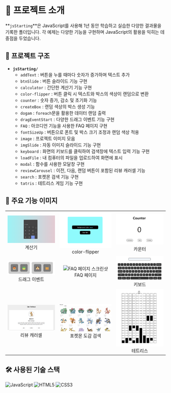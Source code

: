 # 📑 프로젝트 소개
**`jsStarting`**은 JavaScript를 사용해 1년 동안 학습하고 실습한 다양한 결과물을 기록한 폴더입니다. 각 예제는 다양한 기능을 구현하며 JavaScript의 활용을 익히는 데 중점을 두었습니다.

## 📂 프로젝트 구조
- **`jsStarting/`**
  - `addText` : 버튼을 누를 때마다 숫자가 증가하며 텍스트 추가
  - `btnSlide` : 버튼 슬라이드 기능 구현
  - `calculator` : 간단한 계산기 기능 구현
  - `color-flipper` : 버튼 클릭 시 텍스트와 박스의 색상이 랜덤으로 변환
  - `counter` : 숫자 증가, 감소 및 초기화 기능
  - `createBox` : 랜덤 색상의 박스 생성 기능
  - `dogam` : `foreach`문을 활용한 데이터 랜덤 출력
  - `dragEventStart` : 다양한 드래그 이벤트 기능 구현
  - `FAQ` : 아코디언 기능을 사용한 FAQ 페이지 구현
  - `fontSizeUp` : 버튼으로 폰트 및 박스 크기 조정과 랜덤 색상 적용
  - `image` : 프로젝트 이미지 모음
  - `imgSlide` : 자동 이미지 슬라이드 기능 구현
  - `keyboard` : 화면의 키보드를 클릭하여 검색창에 텍스트 입력 기능 구현
  - `loadFile` : 내 컴퓨터의 파일을 업로드하여 화면에 표시
  - `modal` : 함수를 사용한 모달창 구현
  - `reviewCarousel` : 이전, 다음, 랜덤 버튼이 포함된 리뷰 캐러셀 기능
  - `search` : 포켓몬 검색 기능 구현
  - `tatris` : 테트리스 게임 기능 구현

## 📸 주요 기능 이미지

<div align="center">
  <table>
    <tr>
      <td align="center">
        <img src="./image/calculator.png" width="300px" alt="계산기 스크린샷"/>
        <br/>
        계산기
      </td>
      <td align="center">
        <img src="./image/color-filpper.png" width="300px" alt="color-flipper 스크린샷"/>
        <br/>
        color-flipper
      </td>
      <td align="center">
        <img src="./image/counter.png" width="300px" alt="카운터 스크린샷"/>
        <br/>
        카운터
      </td>
    </tr>
    <tr>
      <td align="center">
        <img src="./image/dragEventStart.png" width="300px" alt="드래그 이벤트 스크린샷"/>
        <br/>
        드래그 이벤트
      </td>
      <td align="center">
        <img src="./image/faq_screenshot.png" width="300px" alt="FAQ 페이지 스크린샷"/>
        <br/>
        FAQ 페이지
      </td>
      <td align="center">
        <img src="./image/keyboard.png" width="300px" alt="키보드 스크린샷"/>
        <br/>
        키보드
      </td>
    </tr>
    <tr>
      <td align="center">
        <img src="./image/reaviewCarousel.png" width="300px" alt="리뷰 캐러셀 스크린샷"/>
        <br/>
        리뷰 캐러셀
      </td>
      <td align="center">
        <img src="./image/search.png" width="300px" alt="포켓몬 도감 검색 스크린샷"/>
        <br/>
        포켓몬 도감 검색
      </td>
      <td align="center">
        <img src="./image/tatris.png" width="300px" alt="테트리스 스크린샷"/>
        <br/>
        테트리스
      </td>
    </tr>
  </table>
</div>

## 🛠 사용된 기술 스택
![JavaScript](https://img.shields.io/badge/JavaScript-F7DF1E?style=flat-square&logo=javascript&logoColor=black) 
![HTML5](https://img.shields.io/badge/HTML5-E34F26?style=flat-square&logo=html5&logoColor=white) 
![CSS3](https://img.shields.io/badge/CSS3-1572B6?style=flat-square&logo=css3&logoColor=white)